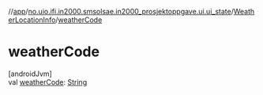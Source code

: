 //[app](../../../index.md)/[no.uio.ifi.in2000.smsolsae.in2000_prosjektoppgave.ui.ui_state](../index.md)/[WeatherLocationInfo](index.md)/[weatherCode](weather-code.md)

# weatherCode

[androidJvm]\
val [weatherCode](weather-code.md): [String](https://kotlinlang.org/api/latest/jvm/stdlib/kotlin/-string/index.html)
